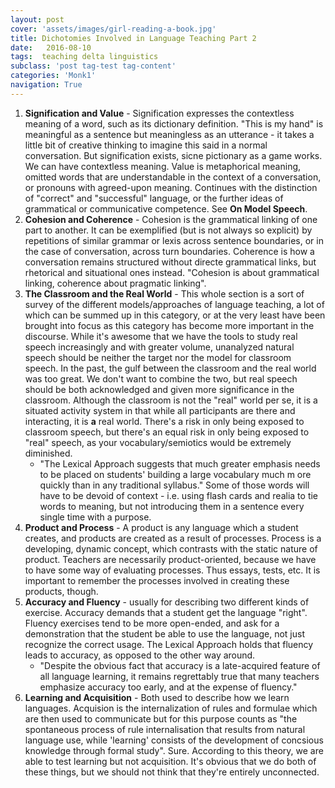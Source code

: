 ```yaml
---
layout: post
cover: 'assets/images/girl-reading-a-book.jpg'
title: Dichotomies Involved in Language Teaching Part 2
date:   2016-08-10
tags:  teaching delta linguistics
subclass: 'post tag-test tag-content'
categories: 'Monk1'
navigation: True
---
```

1. **Signification and Value** - Signification expresses the contextless meaning of a word, such as its dictionary definition. "This is my hand" is meaningful as a sentence but meaningless as an utterance - it takes a little bit of creative thinking to imagine this said in a normal conversation. But signification exists, sicne pictionary as a game works. We can have contextless meaning. Value is metaphorical meaning, omitted words that are understandable in the context of a conversation, or pronouns with agreed-upon meaning. Continues with the distinction of "correct" and "successful" language, or the further ideas of grammatical or communicative competence. See **On Model Speech**. 
2. **Cohesion and Coherence** - Cohesion is the grammatical linking of one part to another. It can be exemplified (but is not always so explicit) by repetitions of similar grammar or lexis across sentence boundaries, or in the case of conversation, across turn boundaries. Coherence is how a conversation remains structured without directe grammatical links, but rhetorical and situational ones instead. "Cohesion is about grammatical linking, coherence about pragmatic linking". 
3. **The Classroom and the Real World** - This whole section is a sort of survey of the different models/approaches of language teaching, a lot of which can be summed up in this category, or at the very least have been brought into focus as this category has become more important in the discourse. While it's awesome that we have the tools to study real speech increasingly and with greater volume, unanalyzed natural speech should be neither the target nor the model for classroom speech. In the past, the gulf between the classroom and the real world was too great. We don't want to combine the two, but real speech should be both acknowledged and given more significance in the classroom. Although the classroom is not the "real" world per se, it is a situated activity system in that while all participants are there and interacting, it is **a** real world. There's a risk in only being exposed to classroom speech, but there's an equal risk in only being exposed to "real" speech, as your vocabulary/semiotics would be extremely diminished.
   - "The Lexical Approach suggests that much greater emphasis needs to be placed on students' building a large vocabulary much m ore quickly than in any traditional syllabus." Some of those words will have to be devoid of context - i.e. using flash cards and realia to tie words to meaning, but not introducing them in a sentence every single time with a purpose. 
4. **Product and Process** - A product is any language which a student creates, and products are created as a result of processes. Process is a developing, dynamic concept, which contrasts with the static nature of product. Teachers are necessarily product-oriented, because we have to have some way of evaluating processes. Thus essays, tests, etc. It is important to remember the processes involved in creating these products, though.
5. **Accuracy and Fluency** - usually for describing two different kinds of exercise. Accuracy demands that a student get the language "right". Fluency exercises tend to be more open-ended, and ask for a demonstration that the student be able to use the language, not just recognize the correct usage. The Lexical Approach holds that fluency leads to accuracy, as opposed to the other way around. 
   * "Despite the obvious fact that accuracy is a late-acquired feature of all language learning, it remains regrettably true that many teachers emphasize accuracy too early, and at the expense of fluency."
6. **Learning and Acquisition** - Both used to describe how we learn languages. Acquision is the internalization of rules and formulae which are then used to communicate but for this purpose counts as "the spontaneous process of rule internalisation that results from natural language use, while 'learning' consists of the development of concsious knowledge through formal study". Sure. According to this theory, we are able to test learning but not acquisition. It's obvious that we do both of these things, but we should not think that they're entirely unconnected. 